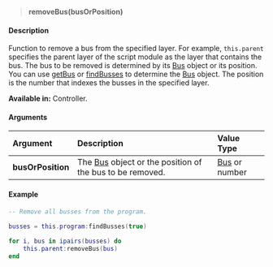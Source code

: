 >**removeBus(busOrPosition)**

#### Description

Function to remove a bus from the specified layer. For example, ``this.parent`` specifies the parent layer of the script module as the layer that contains the bus. The bus to be removed is determined by its [Bus](./Bus.md) object or its position. You can use [getBus](./getBus.md) or [findBusses](./findBusses.md) to determine the [Bus](./Bus.md) object. The position is the number that indexes the busses in the specified layer.

**Available in:** Controller.

#### Arguments

|Argument|Description|Value Type|
|:-|:-|:-|
|**busOrPosition**|The [Bus](./Bus.md) object or the position of the bus to be removed.|[Bus](./Bus.md) or number|

#### Example

```lua
-- Remove all busses from the program.
    
busses = this.program:findBusses(true)

for i, bus in ipairs(busses) do
    this.parent:removeBus(bus)
end
```

